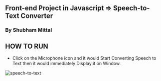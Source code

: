 ## Front-end Project in Javascript => Speech-to-Text Converter
### By Shubham Mittal

## HOW TO RUN

- Click on the Microphone icon and it would Start Converting Speech to Text then it would immediately Display it on Window.

![speech-to-text](https://user-images.githubusercontent.com/46110216/51474737-36a3ec80-1da6-11e9-9a64-428ff2df55e7.png)
